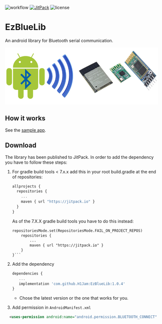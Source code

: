 ![workflow](https://github.com/H1Jam/EzBlueLib/actions/workflows/gradle.yml/badge.svg)
[![JitPack](https://jitpack.io/v/H1Jam/EzBlueLib.svg)](https://jitpack.io/#H1Jam/EzBlueLib)
![license](https://img.shields.io/github/license/H1Jam/EzBlueLib)
# EzBlueLib
An android library for Bluetooth serial communication.

![Modems](/docs/blemodems2.jpg)

## How it works

See the [sample app](https://github.com/H1Jam/EzBlueLib/tree/main/app/src/main/java/com/hjam/ezbluesampleapp).

## Download 

The library has been published to JitPack. In order to add the dependency you have to follow these steps:

1. For gradle build tools < 7.x.x add this in your root build.gradle at the end of repositories:

   ```javascript
   allprojects {
     repositories {
       ...
       maven { url "https://jitpack.io" }
     }
   }
   ```
	As of the 7.X.X gradle build tools you have to do this instead:
	
	```dependencyResolutionManagement {
    repositoriesMode.set(RepositoriesMode.FAIL_ON_PROJECT_REPOS)
		repositories {
			...
			maven { url "https://jitpack.io" }
		}
	}```
	
2. Add the dependency

     ```javascript
     dependencies {
		...
		implementation 'com.github.H1Jam:EzBlueLib:1.0.4'
     }
     ```
	 * Chose the latest version or the one that works for you.
 
3. Add permission in `AndroidManifest.xml` 

```xml
  <uses-permission android:name="android.permission.BLUETOOTH_CONNECT" />
```
